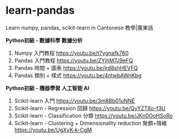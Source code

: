 # learn-pandas
Learn numpy, pandas, scikit-learn in Cantonese 教學|廣東話

**Python初級 - 數據科學 數據分析**
1) Numpy 入門教程
https://youtu.be/t7ygnafk760
2) Pandas 入門教程
https://youtu.be/ZYjhM7J9eFQ
3) Pandas 時間 + 圖表
https://youtu.be/jrd8shHEVFQ
4) Pandas 類別 + 樣式
https://youtu.be/4ntwbAWnKbg

**Python初級 - 機器學習 人工智能 AI**
1) Scikit-learn 入門 
https://youtu.be/3m8Bb01uNNE
2) Scikit-learn - Regression 回歸
https://youtu.be/QyYZT8o-f3U
3) Scikit-learn - Classification 分類
https://youtu.be/JKn0OoHSoRo
4) Scikit-learn - Clustering + Dimensionality reduction 聚類+降維
https://youtu.be/UgXyK-k-CgM

